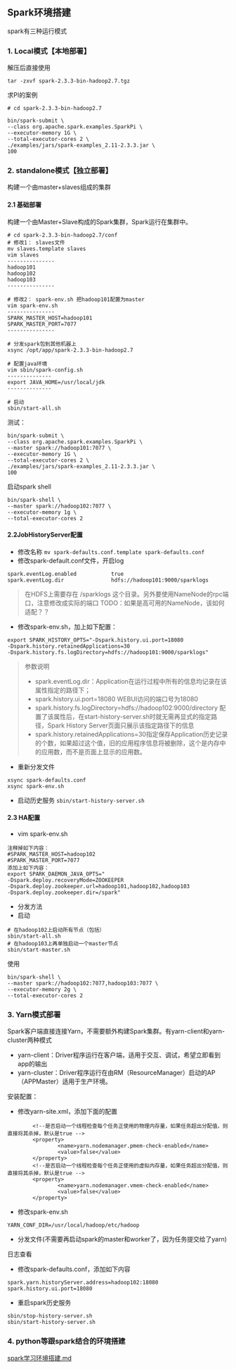 ## Spark环境搭建
spark有三种运行模式

### 1. Local模式【本地部署】
解压后直接使用
```
tar -zxvf spark-2.3.3-bin-hadoop2.7.tgz
```
求PI的案例
```
# cd spark-2.3.3-bin-hadoop2.7

bin/spark-submit \
--class org.apache.spark.examples.SparkPi \
--executor-memory 1G \
--total-executor-cores 2 \
./examples/jars/spark-examples_2.11-2.3.3.jar \
100
```

### 2. standalone模式【独立部署】
构建一个由master+slaves组成的集群
#### 2.1 基础部署
构建一个由Master+Slave构成的Spark集群，Spark运行在集群中。
```
# cd spark-2.3.3-bin-hadoop2.7/conf
# 修改1： slaves文件
mv slaves.template slaves
vim slaves
---------------
hadoop101
hadoop102
hadoop103
---------------

# 修改2： spark-env.sh 把hadoop101配置为master
vim spark-env.sh
---------------
SPARK_MASTER_HOST=hadoop101
SPARK_MASTER_PORT=7077
---------------

# 分发spark包到其他机器上
xsync /opt/app/spark-2.3.3-bin-hadoop2.7

# 配置java环境
vim sbin/spark-config.sh
--------------
export JAVA_HOME=/usr/local/jdk
--------------

# 启动
sbin/start-all.sh
```

测试：
```
bin/spark-submit \
--class org.apache.spark.examples.SparkPi \
--master spark://hadoop101:7077 \
--executor-memory 1G \
--total-executor-cores 2 \
./examples/jars/spark-examples_2.11-2.3.3.jar \
100

```
启动spark shell
```
bin/spark-shell \
--master spark://hadoop102:7077 \
--executor-memory 1g \
--total-executor-cores 2
```
#### 2.2JobHistoryServer配置
- 修改名称 ```mv spark-defaults.conf.template spark-defaults.conf```
- 修改spark-default.conf文件，开启log
```
spark.eventLog.enabled           true
spark.eventLog.dir               hdfs://hadoop101:9000/sparklogs
```
> 在HDFS上需要存在 /sparklogs 这个目录。另外要使用NameNode的rpc端口，注意修改成实际的端口 
> TODO：如果是高可用的NameNode，该如何适配？？
- 修改spark-env.sh，加上如下配置：
```
export SPARK_HISTORY_OPTS="-Dspark.history.ui.port=18080 
-Dspark.history.retainedApplications=30 
-Dspark.history.fs.logDirectory=hdfs://hadoop101:9000/sparklogs"
```
> 参数说明
> - spark.eventLog.dir：Application在运行过程中所有的信息均记录在该属性指定的路径下； 
> - spark.history.ui.port=18080  WEBUI访问的端口号为18080
> - spark.history.fs.logDirectory=hdfs://hadoop102:9000/directory  配置了该属性后，在start-history-server.sh时就无需再显式的指定路径，Spark History Server页面只展示该指定路径下的信息
> - spark.history.retainedApplications=30指定保存Application历史记录的个数，如果超过这个值，旧的应用程序信息将被删除，这个是内存中的应用数，而不是页面上显示的应用数。
- 重新分发文件
```
xsync spark-defaults.conf
xsync spark-env.sh
```
- 启动历史服务
```sbin/start-history-server.sh```

#### 2.3 HA配置
- vim spark-env.sh
```
注释掉如下内容：
#SPARK_MASTER_HOST=hadoop102
#SPARK_MASTER_PORT=7077
添加上如下内容：
export SPARK_DAEMON_JAVA_OPTS="
-Dspark.deploy.recoveryMode=ZOOKEEPER 
-Dspark.deploy.zookeeper.url=hadoop101,hadoop102,hadoop103
-Dspark.deploy.zookeeper.dir=/spark"
```
- 分发方法
- 启动
```
# 在hadoop102上启动所有节点（包括）
sbin/start-all.sh
# 在hadoop103上再单独启动一个master节点
sbin/start-master.sh
```
使用
```
bin/spark-shell \
--master spark://hadoop102:7077,hadoop103:7077 \
--executor-memory 2g \
--total-executor-cores 2
```

### 3. Yarn模式部署
Spark客户端直接连接Yarn，不需要额外构建Spark集群。有yarn-client和yarn-cluster两种模式
- yarn-client：Driver程序运行在客户端，适用于交互、调试，希望立即看到app的输出
- yarn-cluster：Driver程序运行在由RM（ResourceManager）启动的AP（APPMaster）适用于生产环境。

安装配置：
- 修改yarn-site.xml，添加下面的配置
```
        <!--是否启动一个线程检查每个任务正使用的物理内存量，如果任务超出分配值，则直接将其杀掉，默认是true -->
        <property>
                <name>yarn.nodemanager.pmem-check-enabled</name>
                <value>false</value>
        </property>
        <!--是否启动一个线程检查每个任务正使用的虚拟内存量，如果任务超出分配值，则直接将其杀掉，默认是true -->
        <property>
                <name>yarn.nodemanager.vmem-check-enabled</name>
                <value>false</value>
        </property>
```
- 修改spark-env.sh
```
YARN_CONF_DIR=/usr/local/hadoop/etc/hadoop
```
- 分发文件(不需要再启动spark的master和worker了，因为任务提交给了yarn)

日志查看
- 修改spark-defaults.conf，添加如下内容
```
spark.yarn.historyServer.address=hadoop102:18080
spark.history.ui.port=18080
```
- 重启spark历史服务
```
sbin/stop-history-server.sh 
sbin/start-history-server.sh
```

### 4. python等跟spark结合的环境搭建

[spark学习环境搭建.md](../../spark/spark学习环境搭建(windows).md)
